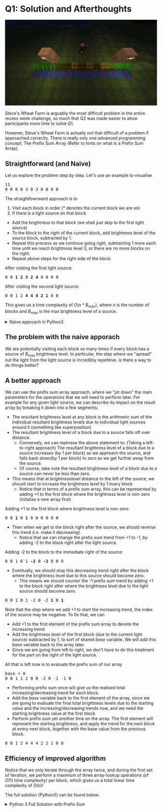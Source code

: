 #  Q1: Solution and Afterthoughts

![](../imgs/wheat_farm.png)

Steve's Wheat Farm is arguably the most difficult problem in the entire recess week challenge, so much that Q2 was made easier to allow participants more time to solve Q1.

However, Steve's Wheat Farm is actually not that difficult of a problem if approached correctly. There is really only one advanced programming concept: The Prefix Sum Array (Refer to hints on what is a Prefix Sum Array).

## Straightforward (and Naive)

Let us explore the problem step by step. Let's use an example to visualise

<pre>
11
0 0 0 0 3 0 3 0 0 0 0
</pre>

The straightfowrward approach is to 

1. Visit each block in order (* denotes the current block we are on)
2. If there is a light source on that block
  - Add the brightness to that block (we shall just skip to the first light source)
  - To the block to the right of the current block, add brightness level of the source block, subtracted by 1.
  - Repeat this process as we continue going right, subtracting 1 more each time until we reach brightness level 0, or there are no more blocks on the right.
  - Repeat above steps for the right side of the block.

After visiting the first light source:
<pre>
0 0 <b>1 2 3 2 4</b> 0 0 0 0
</pre>

After visiting the second light source:

<pre>
0 0 1 2 <b>4 4 4 2 1 </b>0 0
</pre>

This gives us a time complexity of $O(n * B_{max})$, where $n$ is the number of blocks and $B_{max}$ is the max brightness level of a source.

<details>
<summary> Naive approach in Python3 </summary>

```python
n = int(input())
brightness = [0] * n

raws = input().split()  # Store the source inputs in an array

for i in range(n):
  # Iterate through source inputs, and add them to the final brightness array.
  source = int(raws[i])
  brightness[i] += source
  d = 1 # Represents the current distance away from the source
  for j in range(source - 1, 0, -1):
    # Decrement brightness level by 1 for each block away from source
    if i + d < n:
      # If the dth block on right side of the source block is within the given blocks
      # Add brightness level due to source block at that block
      brightness[i + d] += j

    if i - d >= 0:
      # If dth block on left side of the source block is within the given blocks
      # Add brightness level due to source block at that block
      brightness[i - d] += j
    d += 1 # Increment distance at each iteration

# Now loop through the array to find the number of blocks that meet
# the optimal brightness condition
count = 0
for source in brightness:
  if (source >= 10000 and source <= 30000000):
    count += 1

print(count)
```

</details>

## The problem with the naive apporach

We are potentially visiting each block so many times if every block has a source of $B_{max}$ brightness level. In particular, the step where we "spread" out the light from the light source is incredibly repetitive. is there a way to do things better?

## A better approach

We can use the prefix sum array approach, where we "jot down" the main parameters for the operations that we will need to perform later. For example for any given light source, we can describe its impact on the result array by breaking it down into a few segments:

- The resultant brightness level at any block is the arithmetic sum of the individual resultant brightness levels due to individual light sources around it (something like superposition)
- The resultant brightness level of a block due to a source falls off over distance.
  - Conversely, we can rephrase the above statement to: (Taking a left-to-right approach) The resultant brightness level of a block due to a source increases (by 1 per block) as we approach the source, and falls back down(by 1 per block) to zero as we get further away from the source.
  - Of course, take note the resultant brightness level of a block due to a source can never be less than zero.
- This means that at $brightnesslevel$ distance to the left of the source, we should start to increase the brightness level by 1 every block
  - Notice that in terms of a prefix sum array, this can be represented by adding +1 to the first block where the brightness level is non-zero (initalise a new array first)

Adding +1 to the first block where brightness level is non-zero
<pre>
0 0<b> 1 </b>0 <b>1</b> 0 0 0 0 0 0
</pre>
- Then when we get to the block right after the source, we should reverse this trend (i.e. make it decreasing).
  - Notice that we can change the prefix sum trend from +1 to -1, by adding -2 to the block right after the light source.


Adding -2 to the block to the immediate right of the source:

<pre>
0 0 1 0 1 <b>-2</b> 0 <b>-2</b> 0 0 0
</pre>

- Eventually, we should stop this decreasing trend right after the block where the brightness level due to this source should become zero.
  - This means we should counter the -1 prefix sum trend by adding +1 to the block right after where the brightness level due to the light source should become zero.

<pre>
0 0 1 0 1 -2 0 -2 <b>1</b> 0 <b>1</b>
</pre>

Note that the step where we add +1 to start the increasing trend, the index of the source may be negative. To fix that, we can

- Add +1 to the first element of the prefix sum array to denote the increasing trend
- Add the brightness level of the first block (due to the current light source) subtracted by 1, to sort of shared $base$ variable. We will add this $base$ variable back to the array later.
- Since we are going from left to right, we don't have to do this treatment for the part on the right of the light source.

All that is left now is to evaluate the prefix sum of our array

<pre>
base = 0
0 0 1 1 2 0 0 -2 0 -1 -1 0
</pre>

- Performing prefix sum once will give us the realised total increasing/decreasing trend for each block.
- Add the $base$ variable back to the first element of the array, since we are going to evaluate the final total brightness levels due to the starting value and the increasing/decreasing trends now, and we need the starting brightness value at the first block.
- Perform prefix sum yet another time on the array. The first element will represent the starting brightness, and apply the trend for the next block at every next block, together with the base value from the previous block.

<pre>
0 0 1 2 4 4 4 2 2 1 0 0
</pre>

## Efficiency of improved algorithm

Notice that we only iterate through the array twice, and during the first set of iteration, we perform a maximum of three array-lookup operations (of $O(1)$ time complexity) per block, which gives us a total linear time complexity of $O(n)$!

The full solution (Python3) can be found below.

<details>
<summary>Python 3 Full Solution with Prefix Sum</summary>

```python
def prefixSum(arr):
  # Returns array where each element is the cumulative sum of the elements
  # up to its current index in the original array
  arr2 = [0] * len(arr)
  arr2[0] = arr[0]

  for i in range(1, len(arr)):
    arr2[i] = arr2[i - 1] + arr[i]
  return arr2
  
n = int(input())
sources = [0] * n   # Base Array to perform prefix sum on.

raws = [int(i) for i in input().split()]
base = 0  # Base variable to store the starting value of the array
for i in range(n):
  source = raws[i]
  if source == 0: 
    # If the source is zero, there is no need to do anything
    continue
  if i - source + 1 >= 0:
    # Check if the first non-zero brightness level block is within the array bounds
    # If it is within bounds, add +1 to indicate the start of the increasing trend
    sources[i - source + 1] += 1
  else:
    # Otherwise, add +1 to the first element of the array to indicate the trend
    # and also store the starting brightness level at the first block at base variable
    sources[0] += 1
    base += source - i - 1

  if i + 1 < n:
    # If the source is non-zero and not the last block
    # Indicate that the trend should be reversed at the next block
    sources[i + 1] -= 2
    if i + 1 + source < n:
      # And indicate where this reverse trend should end
      # This should be where the brightness level decreases to zero
      sources[i + 1 + source] += 1
  
# Prefix Sum once gives us the array of total increasing/decreasing trends at each block
pfSources = prefixSum(sources)
# Add base back to the array to set our starting value
pfSources[0] += base
# Prefix sum again to apply the trends from the starting value
res = prefixSum(pfSources)
optimal = 0 # Variable to contain number of optimal blocks
for i in range(n):
  # To find the actual light level, add light level of each block due to sources
  # in both directions, then add cumulative falloff at each block in both directions
  if (res[i] >= 10000 and res[i] < 30000000):
    optimal += 1
print(optimal)
```

</details>